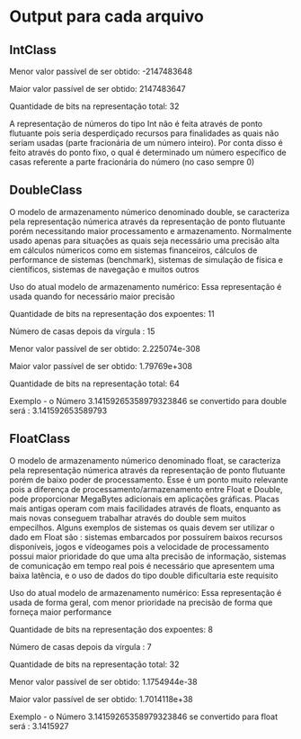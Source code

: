 # Output para cada arquivo

## IntClass

Menor valor passível de ser obtido: -2147483648

Maior valor passível de ser obtido: 2147483647

Quantidade de bits na representação total: 32

A representação de números do tipo Int não é feita através de ponto flutuante pois seria desperdiçado recursos para finalidades as quais não seriam usadas (parte fracionária de um número inteiro). Por conta disso é feito através do ponto fixo, o qual é determinado um número específico de casas referente a parte fracionária do número (no caso sempre 0)


## DoubleClass 

O modelo de armazenamento númerico denominado double, se caracteriza pela representação númerica através da representação de ponto flutuante porém necessitando maior processamento e armazenamento. Normalmente usado apenas para situações as quais seja necessário uma precisão alta em cálculos númericos como em sistemas financeiros, cálculos de performance de sistemas (benchmark), sistemas de simulação de física e científicos, sistemas de navegação e muitos outros

Uso do atual modelo de armazenamento numérico: Essa representação é usada quando for necessário maior precisão

Quantidade de bits na representação dos expoentes: 11

Número de casas depois da vírgula : 15

Menor valor passível de ser obtido: 2.225074e-308

Maior valor passível de ser obtido: 1.79769e+308

Quantidade de bits na representação total: 64

Exemplo - o Número 3.14159265358979323846 se convertido para double será : 3.141592653589793


## FloatClass

O modelo de armazenamento númerico denominado float, se caracteriza pela representação númerica através da representação de ponto flutuante porém de baixo poder de processamento. Esse é um ponto muito relevante pois a diferença de processamento/armazenamento entre Float e Double, pode proporcionar MegaBytes adicionais em aplicações gráficas. Placas mais antigas operam com mais facilidades através de floats, enquanto as mais novas conseguem trabalhar através do double sem muitos empecilhos. Alguns exemplos de sistemas os quais devem ser utilizar o dado em Float são : sistemas embarcados por possuírem baixos recursos disponíveis, jogos e vídeogames pois a velocidade de processamento possui maior prioridade do que uma alta precisão de informação, sistemas de comunicação em tempo real pois é necessário que apresentem uma baixa latência, e o uso de dados do tipo double dificultaria este requisito

Uso do atual modelo de armazenamento numérico: Essa representação é usada de forma geral, com menor prioridade na precisão de forma que forneça maior performance

Quantidade de bits na representação dos expoentes: 8

Número de casas depois da vírgula : 7

Quantidade de bits na representação total: 32

Menor valor passível de ser obtido: 1.1754944e-38

Maior valor passível de ser obtido: 1.7014118e+38

Exemplo - o Número 3.14159265358979323846 se convertido para float será : 3.1415927
